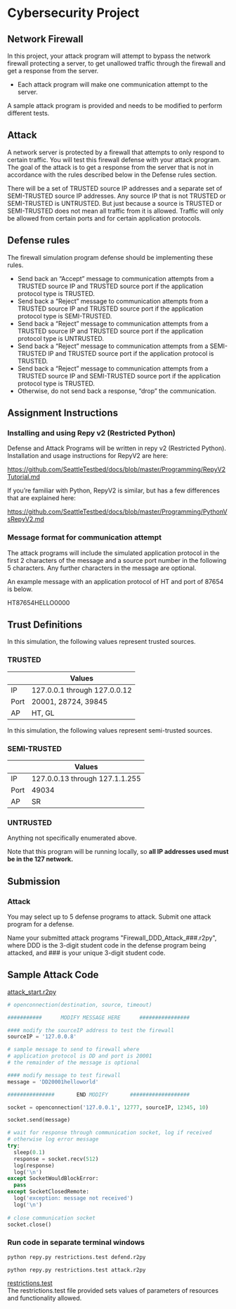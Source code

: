# Cybersecurity Project

## Network Firewall 
In this project, your attack program will attempt to bypass the network firewall protecting a server, to get unallowed traffic through the firewall and get a response from the server.  

* Each attack program will make one communication attempt to the server. 

A sample attack program is provided and needs to be modified to perform different tests.

## Attack
A network server is protected by a firewall that attempts to only respond to certain traffic. You will test this firewall defense with your attack program. The goal of the attack is to get a response from the server that is not in accordance with the rules described below in the Defense rules section. 

There will be a set of TRUSTED source IP addresses and a separate set of SEMI-TRUSTED source IP addresses. Any source IP that is not TRUSTED or SEMI-TRUSTED is UNTRUSTED.  But just because a source is TRUSTED or SEMI-TRUSTED does not mean all traffic from it is allowed. Traffic will only be allowed from certain ports and for certain application protocols. 

## Defense rules
The firewall simulation program defense should be implementing these rules.
* Send back an “Accept” message to communication attempts from a TRUSTED source IP and TRUSTED source port if the application protocol type is TRUSTED.  
* Send back a “Reject” message to communication attempts from a TRUSTED source IP and TRUSTED source port if the application protocol type is SEMI-TRUSTED.
* Send back a “Reject” message to communication attempts from a TRUSTED source IP and TRUSTED source port if the application protocol type is UNTRUSTED.
* Send back a “Reject” message to communication attempts from a SEMI-TRUSTED IP and TRUSTED source port if the application protocol is TRUSTED.
* Send back a “Reject” message to communication attempts from a TRUSTED source IP and SEMI-TRUSTED source port if the application protocol type is TRUSTED.
* Otherwise, do not send back a response, “drop” the communication.

## Assignment Instructions

### Installing and using Repy v2 (Restricted Python)
Defense and Attack Programs will be written in repy v2 (Restricted Python). Installation and usage instructions for RepyV2 are here:  

https://github.com/SeattleTestbed/docs/blob/master/Programming/RepyV2Tutorial.md

If you’re familiar with Python, RepyV2 is similar, but has a few differences that are explained here:

https://github.com/SeattleTestbed/docs/blob/master/Programming/PythonVsRepyV2.md

### Message format for communication attempt
The attack programs will include the simulated application protocol in the first 2 characters of the message and a source port number in the following 5 characters. Any further characters in the message are optional. 

An example message with an application protocol of HT and port of 87654 is below. 

HT87654HELLO0000

## Trust Definitions
In this simulation, the following values represent trusted sources.

### TRUSTED

|     | Values |  
| --- | --- |  
| IP	|  127.0.0.1 through 127.0.0.12  |  
| Port |	20001, 28724, 39845  |  
| AP	|  HT, GL  |  

In this simulation, the following values represent semi-trusted sources.

### SEMI-TRUSTED

|    | Values |  
| --- | --- | 
| IP | 127.0.0.13 through 127.1.1.255 |
| Port | 49034 |
| AP | SR |

### UNTRUSTED
Anything not specifically enumerated above.  

Note that this program will be running locally, so **all IP addresses used must be in the 127 network.**

## Submission

### Attack

You may select up to 5 defense programs to attack. Submit one attack program for a defense.

Name your submitted attack programs "Firewall_DDD_Attack_###.r2py", where DDD is the 3-digit student code in the defense program being attacked, and ### is your unique 3-digit student code.


## Sample Attack Code

[attack_start.r2py](attack_start.r2py)  
``` python
# openconnection(destination, source, timeout)

###########      MODIFY MESSAGE HERE      ################

#### modify the sourceIP address to test the firewall
sourceIP = '127.0.0.8'

# sample message to send to firewall where
# application protocol is DD and port is 20001
# the remainder of the message is optional

#### modify message to test firewall
message = 'DD20001helloworld'

###############       END MODIFY       ###################

socket = openconnection('127.0.0.1', 12777, sourceIP, 12345, 10)

socket.send(message)

# wait for response through communication socket, log if received
# otherwise log error message
try:
  sleep(0.1)
  response = socket.recv(512)
  log(response)
  log('\n')
except SocketWouldBlockError:
  pass
except SocketClosedRemote:
  log('exception: message not received')
  log('\n')
  
# close communication socket
socket.close()
```

### Run code in separate terminal windows

``` python
python repy.py restrictions.test defend.r2py

python repy.py restrictions.test attack.r2py
```
[restrictions.test](restrictions.test)  
The restrictions.test file provided sets values of parameters of resources and functionality allowed. 
